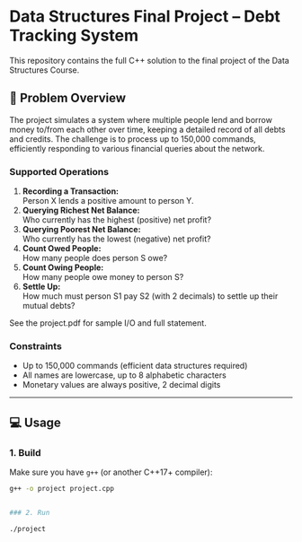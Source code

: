 # Data Structures Final Project – Debt Tracking System

This repository contains the full C++ solution to the final project of the Data Structures Course.

## 🚩 Problem Overview

The project simulates a system where multiple people lend and borrow money to/from each other over time, keeping a detailed record of all debts and credits. The challenge is to process up to 150,000 commands, efficiently responding to various financial queries about the network.

### Supported Operations

1. **Recording a Transaction:**  
   Person X lends a positive amount to person Y.
2. **Querying Richest Net Balance:**  
   Who currently has the highest (positive) net profit?
3. **Querying Poorest Net Balance:**  
   Who currently has the lowest (negative) net profit?
4. **Count Owed People:**  
   How many people does person S owe?
5. **Count Owing People:**  
   How many people owe money to person S?
6. **Settle Up:**  
   How much must person S1 pay S2 (with 2 decimals) to settle up their mutual debts?

See the project.pdf for sample I/O and full statement.

### Constraints

- Up to 150,000 commands (efficient data structures required)
- All names are lowercase, up to 8 alphabetic characters
- Monetary values are always positive, 2 decimal digits

---

## 💻 Usage

### 1. Build

Make sure you have `g++` (or another C++17+ compiler):

```bash
g++ -o project project.cpp


### 2. Run

./project 

